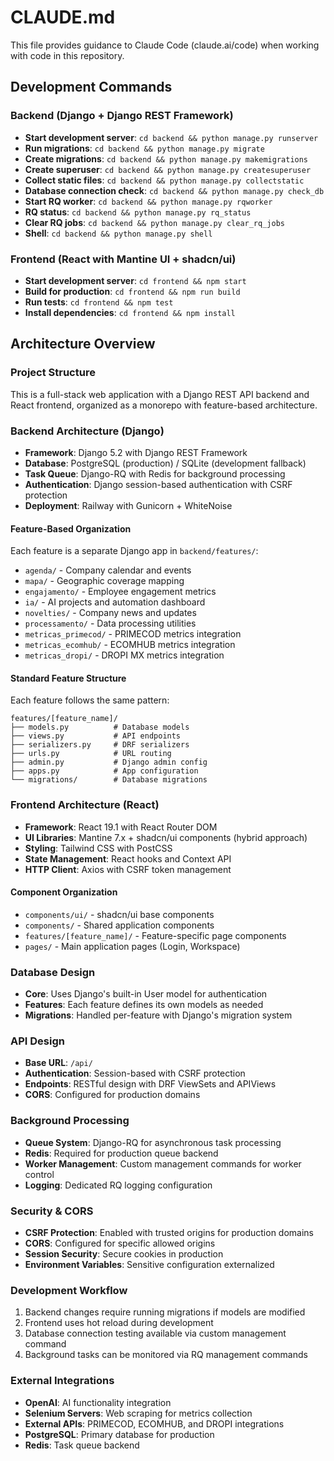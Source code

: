 # CLAUDE.md

This file provides guidance to Claude Code (claude.ai/code) when working with code in this repository.

## Development Commands

### Backend (Django + Django REST Framework)
- **Start development server**: `cd backend && python manage.py runserver`
- **Run migrations**: `cd backend && python manage.py migrate`
- **Create migrations**: `cd backend && python manage.py makemigrations`
- **Create superuser**: `cd backend && python manage.py createsuperuser`
- **Collect static files**: `cd backend && python manage.py collectstatic`
- **Database connection check**: `cd backend && python manage.py check_db`
- **Start RQ worker**: `cd backend && python manage.py rqworker`
- **RQ status**: `cd backend && python manage.py rq_status`
- **Clear RQ jobs**: `cd backend && python manage.py clear_rq_jobs`
- **Shell**: `cd backend && python manage.py shell`

### Frontend (React with Mantine UI + shadcn/ui)
- **Start development server**: `cd frontend && npm start`
- **Build for production**: `cd frontend && npm run build`
- **Run tests**: `cd frontend && npm test`
- **Install dependencies**: `cd frontend && npm install`

## Architecture Overview

### Project Structure
This is a full-stack web application with a Django REST API backend and React frontend, organized as a monorepo with feature-based architecture.

### Backend Architecture (Django)
- **Framework**: Django 5.2 with Django REST Framework
- **Database**: PostgreSQL (production) / SQLite (development fallback)
- **Task Queue**: Django-RQ with Redis for background processing
- **Authentication**: Django session-based authentication with CSRF protection
- **Deployment**: Railway with Gunicorn + WhiteNoise

#### Feature-Based Organization
Each feature is a separate Django app in `backend/features/`:
- `agenda/` - Company calendar and events
- `mapa/` - Geographic coverage mapping
- `engajamento/` - Employee engagement metrics
- `ia/` - AI projects and automation dashboard
- `novelties/` - Company news and updates
- `processamento/` - Data processing utilities
- `metricas_primecod/` - PRIMECOD metrics integration
- `metricas_ecomhub/` - ECOMHUB metrics integration  
- `metricas_dropi/` - DROPI MX metrics integration

#### Standard Feature Structure
Each feature follows the same pattern:
```
features/[feature_name]/
├── models.py          # Database models
├── views.py           # API endpoints
├── serializers.py     # DRF serializers
├── urls.py            # URL routing
├── admin.py           # Django admin config
├── apps.py            # App configuration
└── migrations/        # Database migrations
```

### Frontend Architecture (React)
- **Framework**: React 19.1 with React Router DOM
- **UI Libraries**: Mantine 7.x + shadcn/ui components (hybrid approach)
- **Styling**: Tailwind CSS with PostCSS
- **State Management**: React hooks and Context API
- **HTTP Client**: Axios with CSRF token management

#### Component Organization
- `components/ui/` - shadcn/ui base components
- `components/` - Shared application components
- `features/[feature_name]/` - Feature-specific page components
- `pages/` - Main application pages (Login, Workspace)

### Database Design
- **Core**: Uses Django's built-in User model for authentication
- **Features**: Each feature defines its own models as needed
- **Migrations**: Handled per-feature with Django's migration system

### API Design
- **Base URL**: `/api/`
- **Authentication**: Session-based with CSRF protection
- **Endpoints**: RESTful design with DRF ViewSets and APIViews
- **CORS**: Configured for production domains

### Background Processing
- **Queue System**: Django-RQ for asynchronous task processing
- **Redis**: Required for production queue backend
- **Worker Management**: Custom management commands for worker control
- **Logging**: Dedicated RQ logging configuration

### Security & CORS
- **CSRF Protection**: Enabled with trusted origins for production domains
- **CORS**: Configured for specific allowed origins
- **Session Security**: Secure cookies in production
- **Environment Variables**: Sensitive configuration externalized

### Development Workflow
1. Backend changes require running migrations if models are modified
2. Frontend uses hot reload during development
3. Database connection testing available via custom management command
4. Background tasks can be monitored via RQ management commands

### External Integrations
- **OpenAI**: AI functionality integration
- **Selenium Servers**: Web scraping for metrics collection
- **External APIs**: PRIMECOD, ECOMHUB, and DROPI integrations
- **PostgreSQL**: Primary database for production
- **Redis**: Task queue backend